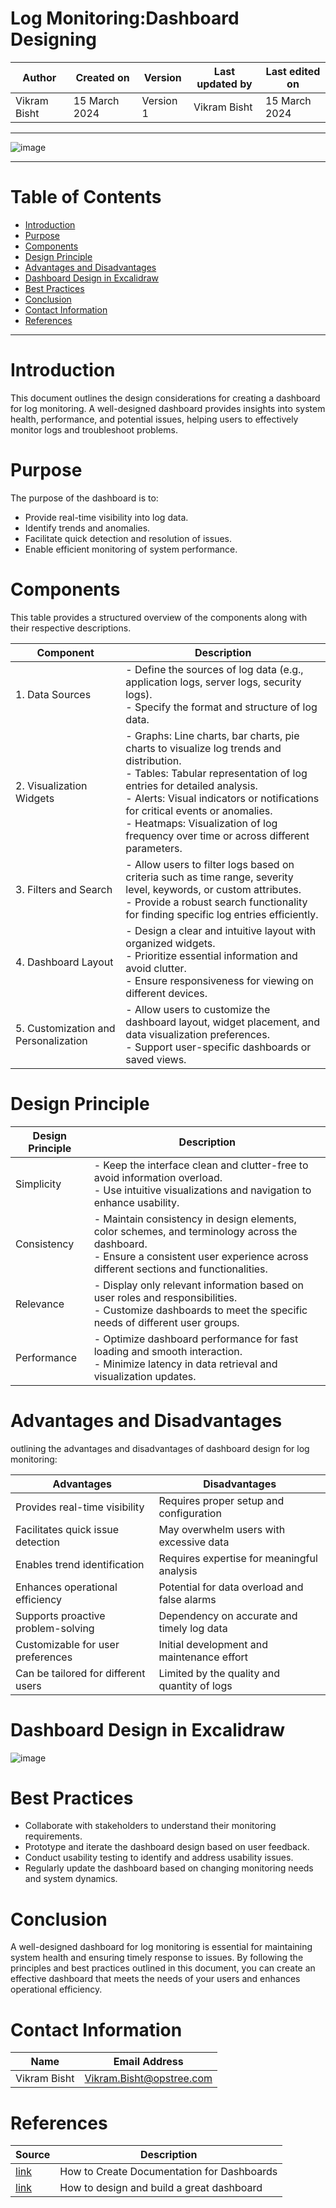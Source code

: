 # Log Monitoring:Dashboard Designing 

|   Author        |  Created on   |  Version   | Last updated by  | Last edited on |
| --------------- | --------------| -----------|----------------- | -------------- |
| Vikram Bisht    | 15 March 2024 |  Version 1 | Vikram Bisht     | 15 March 2024  |
***
![image](https://github.com/CodeOps-Hub/Documentation/assets/79625874/1311ddbc-cb47-4d78-8527-60b312cb1963)
***

# Table of Contents 

+ [Introduction](#Introduction)
+ [Purpose](#Purpose)
+ [Components](#Components)
+ [Design Principle](#Design-Principle)
+ [Advantages and Disadvantages](#Advantages-and-Disadvantages)
+ [Dashboard Design in Excalidraw](#Dashboard-Design-in-Excalidraw)
+ [Best Practices](#Best-Practices)
+ [Conclusion](#Conclusion)
+ [Contact Information](#contact-information)
+ [References](#References)
***


# Introduction

This document outlines the design considerations for creating a dashboard for log monitoring. A well-designed dashboard provides insights into system health, performance, and potential issues, helping users to effectively monitor logs and troubleshoot problems.

# Purpose

The purpose of the dashboard is to:

* Provide real-time visibility into log data.
* Identify trends and anomalies.
* Facilitate quick detection and resolution of issues.
* Enable efficient monitoring of system performance.

# Components

This table provides a structured overview of the components along with their respective descriptions.


| Component                   | Description                                                                                          |
|-----------------------------|------------------------------------------------------------------------------------------------------|
| 1. Data Sources            | - Define the sources of log data (e.g., application logs, server logs, security logs).<br>- Specify the format and structure of log data.     |
| 2. Visualization Widgets   | - Graphs: Line charts, bar charts, pie charts to visualize log trends and distribution.<br>- Tables: Tabular representation of log entries for detailed analysis.<br>- Alerts: Visual indicators or notifications for critical events or anomalies.<br>- Heatmaps: Visualization of log frequency over time or across different parameters. |
| 3. Filters and Search      | - Allow users to filter logs based on criteria such as time range, severity level, keywords, or custom attributes.<br>- Provide a robust search functionality for finding specific log entries efficiently.     |
| 4. Dashboard Layout        | - Design a clear and intuitive layout with organized widgets.<br>- Prioritize essential information and avoid clutter.<br>- Ensure responsiveness for viewing on different devices.     |
| 5. Customization and Personalization | - Allow users to customize the dashboard layout, widget placement, and data visualization preferences.<br>- Support user-specific dashboards or saved views.   |

# Design Principle

| Design Principle | Description |
|---|---|
| Simplicity | - Keep the interface clean and clutter-free to avoid information overload.<br>- Use intuitive visualizations and navigation to enhance usability. |
| Consistency | - Maintain consistency in design elements, color schemes, and terminology across the dashboard.<br>- Ensure a consistent user experience across different sections and functionalities. |
| Relevance | - Display only relevant information based on user roles and responsibilities.<br>- Customize dashboards to meet the specific needs of different user groups. |
| Performance | - Optimize dashboard performance for fast loading and smooth interaction.<br>- Minimize latency in data retrieval and visualization updates. |

# Advantages and Disadvantages

outlining the advantages and disadvantages of dashboard design for log monitoring:

| Advantages                            | Disadvantages                                  |
|--------------------------------------|------------------------------------------------|
| Provides real-time visibility        | Requires proper setup and configuration        |
| Facilitates quick issue detection    | May overwhelm users with excessive data        |
| Enables trend identification         | Requires expertise for meaningful analysis     |
| Enhances operational efficiency      | Potential for data overload and false alarms   |
| Supports proactive problem-solving  | Dependency on accurate and timely log data     |
| Customizable for user preferences    | Initial development and maintenance effort     |
| Can be tailored for different users  | Limited by the quality and quantity of logs    |

# Dashboard Design in Excalidraw

![image](https://github.com/CodeOps-Hub/Documentation/assets/79625874/51508947-abe7-4781-b029-a85ee9a1ae6e)

# Best Practices

* Collaborate with stakeholders to understand their monitoring requirements.
* Prototype and iterate the dashboard design based on user feedback.
* Conduct usability testing to identify and address usability issues.
* Regularly update the dashboard based on changing monitoring needs and system dynamics.
  
# Conclusion

A well-designed dashboard for log monitoring is essential for maintaining system health and ensuring timely response to issues. By following the principles and best practices outlined in this document, you can create an effective dashboard that meets the needs of your users and enhances operational efficiency.


# Contact Information

|  Name                     |        	Email Address           |
| ------------              | --------------------------------|
| Vikram Bisht              |  Vikram.Bisht@opstree.com       |  

# References

|  Source                                                                                 |        Description    |
| ------------                                                                            | ----------------------|
| [link](https://chartio.com/learn/dashboards/how-to-create-documentation-for-dashboards/)          |      How to Create Documentation for Dashboards        |
| [link](https://www.geckoboard.com/best-practice/dashboard-design/)          |      How to design and build a great dashboard        |
